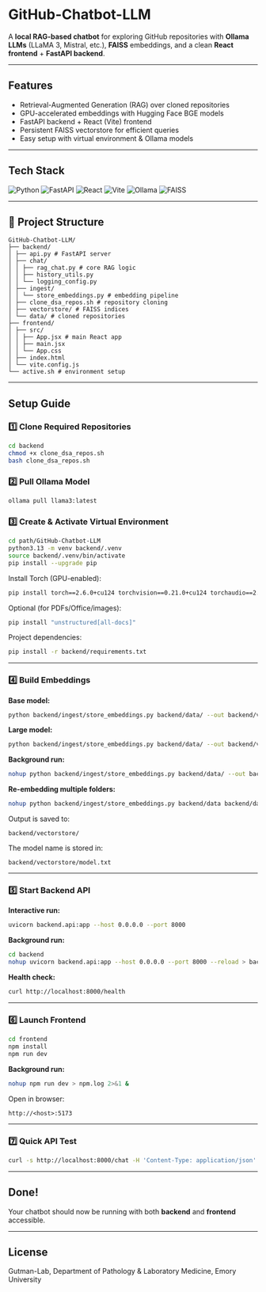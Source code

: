 # GitHub-Chatbot-LLM

A **local RAG-based chatbot** for exploring GitHub repositories with **Ollama LLMs** (LLaMA 3, Mistral, etc.), **FAISS** embeddings, and a clean **React frontend** + **FastAPI backend**.

---

## Features
- Retrieval-Augmented Generation (RAG) over cloned repositories 
- GPU-accelerated embeddings with Hugging Face BGE models 
- FastAPI backend + React (Vite) frontend 
- Persistent FAISS vectorstore for efficient queries 
- Easy setup with virtual environment & Ollama models 

---

## Tech Stack
![Python](https://img.shields.io/badge/Python-3.13-blue?logo=python)
![FastAPI](https://img.shields.io/badge/FastAPI-0.115-green?logo=fastapi)
![React](https://img.shields.io/badge/React-18-61dafb?logo=react)
![Vite](https://img.shields.io/badge/Vite-5-purple?logo=vite)
![Ollama](https://img.shields.io/badge/Ollama-Local_LLMs-black?logo=ollama)
![FAISS](https://img.shields.io/badge/FAISS-Vector_DB-orange?logo=databricks)

---

## 📂 Project Structure
```
GitHub-Chatbot-LLM/
├── backend/
│ ├── api.py # FastAPI server
│ ├── chat/
│ │ ├── rag_chat.py # core RAG logic
│ │ ├── history_utils.py
│ │ └── logging_config.py
│ ├── ingest/
│ │ └── store_embeddings.py # embedding pipeline
│ ├── clone_dsa_repos.sh # repository cloning
│ ├── vectorstore/ # FAISS indices
│ └── data/ # cloned repositories
├── frontend/
│ ├── src/
│ │ ├── App.jsx # main React app
│ │ ├── main.jsx
│ │ └── App.css
│ ├── index.html
│ └── vite.config.js
└── active.sh # environment setup
```

---

## Setup Guide

### 1️⃣ Clone Required Repositories
```bash
cd backend
chmod +x clone_dsa_repos.sh
bash clone_dsa_repos.sh
```

### 2️⃣ Pull Ollama Model
```bash
ollama pull llama3:latest
```

### 3️⃣ Create & Activate Virtual Environment
```bash
cd path/GitHub-Chatbot-LLM
python3.13 -m venv backend/.venv
source backend/.venv/bin/activate
pip install --upgrade pip
```

Install Torch (GPU-enabled):
```bash
pip install torch==2.6.0+cu124 torchvision==0.21.0+cu124 torchaudio==2.6.0+cu124 --index-url https://download.pytorch.org/whl/cu124
```

Optional (for PDFs/Office/images):
```bash
pip install "unstructured[all-docs]"
```

Project dependencies:
```bash
pip install -r backend/requirements.txt
```

---

### 4️⃣ Build Embeddings

**Base model:**
```bash
python backend/ingest/store_embeddings.py backend/data/ --out backend/vectorstore --model BAAI/bge-base-en-v1.5 --device auto --batch-size 32
```

**Large model:**
```bash
python backend/ingest/store_embeddings.py backend/data/ --out backend/vectorstore --model BAAI/bge-large-en-v1.5 --device auto --chunk-size 1200 --overlap 200 --batch-size 64 --chunks-per-batch 8000
```

**Background run:**
```bash
nohup python backend/ingest/store_embeddings.py backend/data/ --out backend/vectorstore --model BAAI/bge-large-en-v1.5 --device auto --chunk-size 1200 --overlap 200 --batch-size 64 --chunks-per-batch 8000 > embeddings.log 2>&1 &
```

**Re-embedding multiple folders:**
```bash
nohup python backend/ingest/store_embeddings.py backend/data backend/data/otherfiles --out backend/vectorstore --model BAAI/bge-large-en-v1.5 --device cuda --chunk-size 1200 --overlap 200 --batch-size 128 --chunks-per-batch 16000 --workers 8 --lang en --rembed > embeddings.log 2>&1 &
```

Output is saved to:
```
backend/vectorstore/
```

The model name is stored in:
```
backend/vectorstore/model.txt
```

---

### 5️⃣ Start Backend API

**Interactive run:**
```bash
uvicorn backend.api:app --host 0.0.0.0 --port 8000
```

**Background run:**
```bash
cd backend
nohup uvicorn backend.api:app --host 0.0.0.0 --port 8000 --reload > backend.log 2>&1 &
```

**Health check:**
```bash
curl http://localhost:8000/health
```

---

### 6️⃣ Launch Frontend
```bash
cd frontend
npm install
npm run dev
```

**Background run:**
```bash
nohup npm run dev > npm.log 2>&1 &
```

Open in browser:
```
http://<host>:5173
```

---

### 7️⃣ Quick API Test
```bash
curl -s http://localhost:8000/chat -H 'Content-Type: application/json' -d '{"question":"How does HistomicsUI talk to HistomicsTK?", "model":"llama3:latest"}' | jq
```

---

## Done!
Your chatbot should now be running with both **backend** and **frontend** accessible.

---

## License
Gutman-Lab, Department of Pathology & Laboratory Medicine, Emory University
